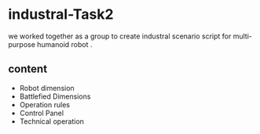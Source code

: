 # industral-Task2

we worked together as a group to create industral scenario script for multi-purpose humanoid robot .
## content 
* Robot dimension
* Battlefied Dimensions
* Operation rules
* Control Panel
* Technical operation 

